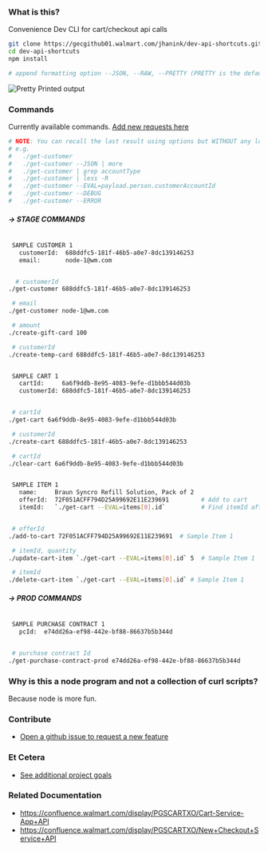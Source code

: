 ### What is this?

Convenience Dev CLI for cart/checkout api calls

```sh
git clone https://gecgithub01.walmart.com/jhanink/dev-api-shortcuts.git
cd dev-api-shortcuts
npm install
```
```sh
# append formatting option --JSON, --RAW, --PRETTY (PRETTY is the default)
```

![Pretty Printed output](https://gecgithub01.walmart.com/jhanink/dev-api-shortcuts/blob/master/assets/api-shortcuts-jh1.png?raw=true)


### Commands

Currently available commands. [Add new requests here](https://gecgithub01.walmart.com/jhanink/dev-api-shortcuts/issues)

```sh
# NOTE: You can recall the last result using options but WITHOUT any lookup parameters.
# e.g.
#   ./get-customer
#   ./get-customer --JSON | more
#   ./get-customer | grep accountType
#   ./get-customer | less -R
#   ./get-customer --EVAL=payload.person.customerAccountId
#   ./get-customer --DEBUG
#   ./get-customer --ERROR
```

##### → STAGE COMMANDS

```sh

 SAMPLE CUSTOMER 1
   customerId:  688ddfc5-181f-46b5-a0e7-8dc139146253
   email:       node-1@wm.com


  # customerId
./get-customer 688ddfc5-181f-46b5-a0e7-8dc139146253

 # email
./get-customer node-1@wm.com

 # amount
./create-gift-card 100

 # customerId
./create-temp-card 688ddfc5-181f-46b5-a0e7-8dc139146253
```

```sh

 SAMPLE CART 1
   cartId:     6a6f9ddb-8e95-4083-9efe-d1bbb544d03b
   customerId: 688ddfc5-181f-46b5-a0e7-8dc139146253


 # cartId
./get-cart 6a6f9ddb-8e95-4083-9efe-d1bbb544d03b

 # customerId
./create-cart 688ddfc5-181f-46b5-a0e7-8dc139146253

 # cartId
./clear-cart 6a6f9ddb-8e95-4083-9efe-d1bbb544d03b
```

```sh

 SAMPLE ITEM 1
   name:     Braun Syncro Refill Solution, Pack of 2
   offerId:  72F051ACFF794D25A99692E11E239691         # Add to cart
   itemId:   `./get-cart --EVAL=items[0].id`          # Find itemId after adding to cart


 # offerId
./add-to-cart 72F051ACFF794D25A99692E11E239691  # Sample Item 1

 # itemId, quantity
./update-cart-item `./get-cart --EVAL=items[0].id` 5  # Sample Item 1

 # itemId
./delete-cart-item `./get-cart --EVAL=items[0].id` # Sample Item 1

```

##### → PROD COMMANDS

```sh

 SAMPLE PURCHASE CONTRACT 1
   pcId:  e74dd26a-ef98-442e-bf88-86637b5b344d


 # purchase contract Id 
./get-purchase-contract-prod e74dd26a-ef98-442e-bf88-86637b5b344d
```



### Why is this a node program and not a collection of curl scripts?

Because node is more fun.



### Contribute

* [Open a github issue to request a new feature](https://gecgithub01.walmart.com/jhanink/dev-api-shortcuts/issues)



### Et Cetera

* [See additional project goals](project-goals.md)


### Related Documentation

* https://confluence.walmart.com/display/PGSCARTXO/Cart-Service-App+API
* https://confluence.walmart.com/display/PGSCARTXO/New+Checkout+Service+API

